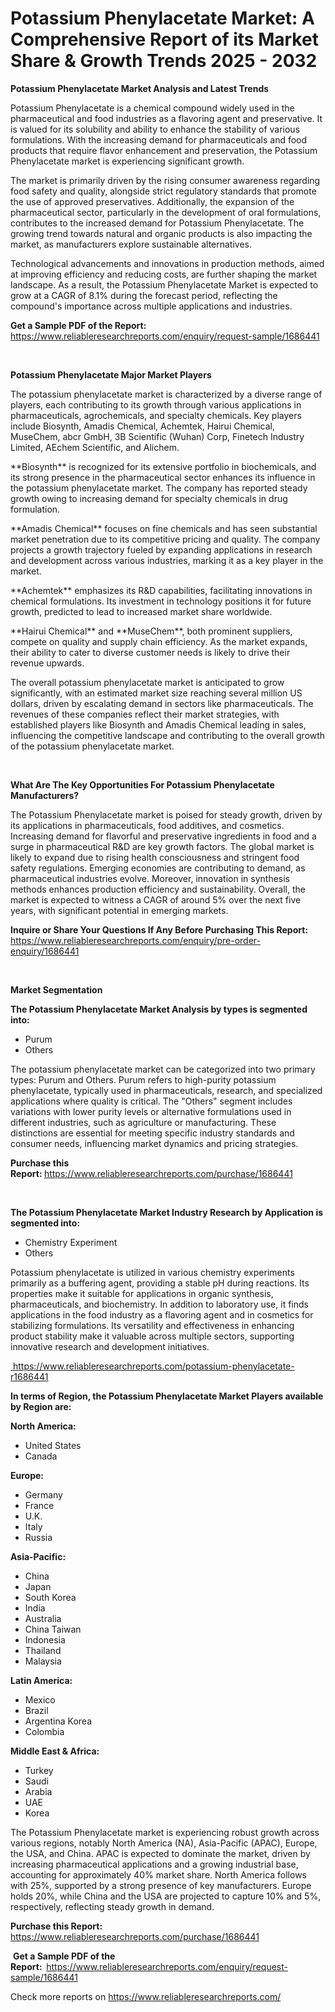 <p><h1>Potassium Phenylacetate Market: A Comprehensive Report of its Market Share & Growth Trends 2025 - 2032</h1></p><p><strong>Potassium Phenylacetate Market Analysis and Latest Trends</strong></p>
<p><p>Potassium Phenylacetate is a chemical compound widely used in the pharmaceutical and food industries as a flavoring agent and preservative. It is valued for its solubility and ability to enhance the stability of various formulations. With the increasing demand for pharmaceuticals and food products that require flavor enhancement and preservation, the Potassium Phenylacetate market is experiencing significant growth.</p><p>The market is primarily driven by the rising consumer awareness regarding food safety and quality, alongside strict regulatory standards that promote the use of approved preservatives. Additionally, the expansion of the pharmaceutical sector, particularly in the development of oral formulations, contributes to the increased demand for Potassium Phenylacetate. The growing trend towards natural and organic products is also impacting the market, as manufacturers explore sustainable alternatives.</p><p>Technological advancements and innovations in production methods, aimed at improving efficiency and reducing costs, are further shaping the market landscape. As a result, the Potassium Phenylacetate Market is expected to grow at a CAGR of 8.1% during the forecast period, reflecting the compound's importance across multiple applications and industries.</p></p>
<p><strong>Get a Sample PDF of the Report:&nbsp;</strong> <a href="https://www.reliableresearchreports.com/enquiry/request-sample/1686441?utm_campaign=3206&utm_medium=2&utm_source=Github&utm_content=ia&utm_term=26032025&utm_id=potassium-phenylacetate">https://www.reliableresearchreports.com/enquiry/request-sample/1686441</a></p>
<p>&nbsp;</p>
<p><strong>Potassium Phenylacetate Major Market Players</strong></p>
<p><p>The potassium phenylacetate market is characterized by a diverse range of players, each contributing to its growth through various applications in pharmaceuticals, agrochemicals, and specialty chemicals. Key players include Biosynth, Amadis Chemical, Achemtek, Hairui Chemical, MuseChem, abcr GmbH, 3B Scientific (Wuhan) Corp, Finetech Industry Limited, AEchem Scientific, and Alichem.</p><p>**Biosynth** is recognized for its extensive portfolio in biochemicals, and its strong presence in the pharmaceutical sector enhances its influence in the potassium phenylacetate market. The company has reported steady growth owing to increasing demand for specialty chemicals in drug formulation. </p><p>**Amadis Chemical** focuses on fine chemicals and has seen substantial market penetration due to its competitive pricing and quality. The company projects a growth trajectory fueled by expanding applications in research and development across various industries, marking it as a key player in the market.</p><p>**Achemtek** emphasizes its R&D capabilities, facilitating innovations in chemical formulations. Its investment in technology positions it for future growth, predicted to lead to increased market share worldwide.</p><p>**Hairui Chemical** and **MuseChem**, both prominent suppliers, compete on quality and supply chain efficiency. As the market expands, their ability to cater to diverse customer needs is likely to drive their revenue upwards.</p><p>The overall potassium phenylacetate market is anticipated to grow significantly, with an estimated market size reaching several million US dollars, driven by escalating demand in sectors like pharmaceuticals. The revenues of these companies reflect their market strategies, with established players like Biosynth and Amadis Chemical leading in sales, influencing the competitive landscape and contributing to the overall growth of the potassium phenylacetate market.</p></p>
<p>&nbsp;</p>
<p><strong>What Are The Key Opportunities For Potassium Phenylacetate Manufacturers?</strong></p>
<p><p>The Potassium Phenylacetate market is poised for steady growth, driven by its applications in pharmaceuticals, food additives, and cosmetics. Increasing demand for flavorful and preservative ingredients in food and a surge in pharmaceutical R&D are key growth factors. The global market is likely to expand due to rising health consciousness and stringent food safety regulations. Emerging economies are contributing to demand, as pharmaceutical industries evolve. Moreover, innovation in synthesis methods enhances production efficiency and sustainability. Overall, the market is expected to witness a CAGR of around 5% over the next five years, with significant potential in emerging markets.</p></p>
<p><strong>Inquire or Share Your Questions If Any Before Purchasing This Report:</strong> <a href="https://www.reliableresearchreports.com/enquiry/pre-order-enquiry/1686441?utm_campaign=3206&utm_medium=2&utm_source=Github&utm_content=ia&utm_term=26032025&utm_id=potassium-phenylacetate">https://www.reliableresearchreports.com/enquiry/pre-order-enquiry/1686441</a></p>
<p>&nbsp;</p>
<p><strong>Market Segmentation</strong></p>
<p><strong>The Potassium Phenylacetate Market Analysis by types is segmented into:</strong></p>
<p><ul><li>Purum</li><li>Others</li></ul></p>
<p><p>The potassium phenylacetate market can be categorized into two primary types: Purum and Others. Purum refers to high-purity potassium phenylacetate, typically used in pharmaceuticals, research, and specialized applications where quality is critical. The "Others" segment includes variations with lower purity levels or alternative formulations used in different industries, such as agriculture or manufacturing. These distinctions are essential for meeting specific industry standards and consumer needs, influencing market dynamics and pricing strategies.</p></p>
<p><strong>Purchase this Report:&nbsp;</strong><a href="https://www.reliableresearchreports.com/purchase/1686441?utm_campaign=3206&utm_medium=2&utm_source=Github&utm_content=ia&utm_term=26032025&utm_id=potassium-phenylacetate">https://www.reliableresearchreports.com/purchase/1686441</a></p>
<p>&nbsp;</p>
<p><strong>The Potassium Phenylacetate Market Industry Research by Application is segmented into:</strong></p>
<p><ul><li>Chemistry Experiment</li><li>Others</li></ul></p>
<p><p>Potassium phenylacetate is utilized in various chemistry experiments primarily as a buffering agent, providing a stable pH during reactions. Its properties make it suitable for applications in organic synthesis, pharmaceuticals, and biochemistry. In addition to laboratory use, it finds applications in the food industry as a flavoring agent and in cosmetics for stabilizing formulations. Its versatility and effectiveness in enhancing product stability make it valuable across multiple sectors, supporting innovative research and development initiatives.</p></p>
<p><a href="https://www.reliableresearchreports.com/potassium-phenylacetate-r1686441?utm_campaign=3206&utm_medium=2&utm_source=Github&utm_content=ia&utm_term=26032025&utm_id=potassium-phenylacetate">&nbsp;https://www.reliableresearchreports.com/potassium-phenylacetate-r1686441</a></p>
<p><strong>In terms of Region, the Potassium Phenylacetate Market Players available by Region are:</strong></p>
<p>
    <p> <strong> North America: </strong>
        <ul>
            <li>United States</li>
            <li>Canada</li>
        </ul>
        </p> 
    <p> <strong> Europe: </strong>
        <ul>
            <li>Germany</li>
            <li>France</li>
            <li>U.K.</li>
            <li>Italy</li>
            <li>Russia</li>
        </ul>
        </p> 
    <p> <strong> Asia-Pacific: </strong>
        <ul>
            <li>China</li>
            <li>Japan</li>
            <li>South Korea</li>
            <li>India</li>
            <li>Australia</li>
            <li>China Taiwan</li>
            <li>Indonesia</li>
            <li>Thailand</li>
            <li>Malaysia</li>
        </ul>
        </p> 
    <p> <strong> Latin America: </strong>
        <ul>
            <li>Mexico</li>
            <li>Brazil</li>
            <li>Argentina Korea</li>
            <li>Colombia</li>
        </ul>
        </p> 
    <p> <strong> Middle East & Africa: </strong>
        <ul>
            <li>Turkey</li>
            <li>Saudi</li>
            <li>Arabia</li>
            <li>UAE</li>
            <li>Korea</li>
        </ul>
    </p>
    </p>
<p><p>The Potassium Phenylacetate market is experiencing robust growth across various regions, notably North America (NA), Asia-Pacific (APAC), Europe, the USA, and China. APAC is expected to dominate the market, driven by increasing pharmaceutical applications and a growing industrial base, accounting for approximately 40% market share. North America follows with 25%, supported by a strong presence of key manufacturers. Europe holds 20%, while China and the USA are projected to capture 10% and 5%, respectively, reflecting steady growth in demand.</p></p>
<p><strong>Purchase this Report: </strong><a href="https://www.reliableresearchreports.com/purchase/1686441?utm_campaign=3206&utm_medium=2&utm_source=Github&utm_content=ia&utm_term=26032025&utm_id=potassium-phenylacetate">https://www.reliableresearchreports.com/purchase/1686441</a></p>
<p>&nbsp;<strong>Get a Sample PDF of the Report:&nbsp;&nbsp;</strong><a href="https://www.reliableresearchreports.com/enquiry/request-sample/1686441?utm_campaign=3206&utm_medium=2&utm_source=Github&utm_content=ia&utm_term=26032025&utm_id=potassium-phenylacetate">https://www.reliableresearchreports.com/enquiry/request-sample/1686441</a></p>
<p><strong></strong></p>
<p>Check more reports on <a href="https://www.reliableresearchreports.com/?utm_campaign=3206&utm_medium=2&utm_source=Github&utm_content=ia&utm_term=26032025&utm_id=potassium-phenylacetate">https://www.reliableresearchreports.com/</a></p>